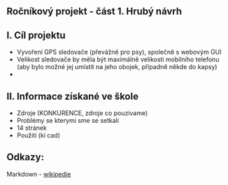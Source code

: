 ## Ročníkový projekt - část 1. Hrubý návrh
I. Cíl projektu 
------------------
- Vyvoření GPS sledovače (převážně pro psy), společně s webovým GUI
- Velikost sledovače by měla být maximálně velikosti mobilního telefonu (aby bylo možné jej umístit na jeho obojek, případně někde do kapsy)
- 

II. Informace získané ve škole
------------------
- Zdroje (KONKURENCE, zdroje co pouzivame)
- Problémy se kterymi sme se setkali
- 14 stránek
- Použití (ki cad)

Odkazy:
-------
Markdown - [wikipedie](https://cs.wikipedia.org/wiki/Markdown)
